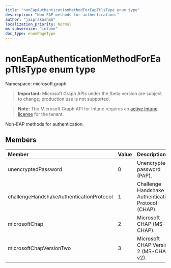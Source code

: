 ```yaml
---
title: "nonEapAuthenticationMethodForEapTtlsType enum type"
description: "Non-EAP methods for authentication."
author: "jaiprakashmb"
localization_priority: Normal
ms.subservice: "intune"
doc_type: enumPageType
---
```


# nonEapAuthenticationMethodForEapTtlsType enum type

Namespace: microsoft.graph
> **Important:** Microsoft Graph APIs under the /beta version are subject to change; production use is not supported.

> **Note:** The Microsoft Graph API for Intune requires an [active Intune license](https://go.microsoft.com/fwlink/?linkid=839381) for the tenant.


Non-EAP methods for authentication.

## Members
|Member|Value|Description|
|:---|:---|:---|
|unencryptedPassword|0|Unencrypted password (PAP).|
|challengeHandshakeAuthenticationProtocol|1|Challenge Handshake Authentication Protocol (CHAP).|
|microsoftChap|2| Microsoft CHAP (MS-CHAP).|
|microsoftChapVersionTwo|3|Microsoft CHAP Version 2 (MS-CHAP v2).|
